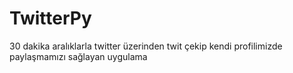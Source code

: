 # TwitterPy

30 dakika aralıklarla twitter üzerinden twit çekip kendi profilimizde paylaşmamızı sağlayan uygulama

